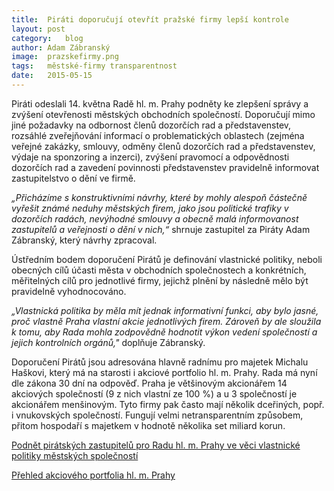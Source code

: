 ```yaml
---
title:	Piráti doporučují otevřít pražské firmy lepší kontrole
layout:	post
category:	blog
author:	Adam Zábranský
image:	prazskefirmy.png
tags:	městské-firmy transparentnost
date:	2015-05-15
---
```


Piráti odeslali 14. května Radě hl. m. Prahy podněty ke zlepšení správy a zvýšení otevřenosti městských obchodních společností. Doporučují mimo jiné požadavky na odbornost členů dozorčích rad a představenstev, rozsáhlé zveřejňování informací o problematických oblastech (zejména veřejné zakázky, smlouvy, odměny členů dozorčích rad a představenstev, výdaje na sponzoring a inzerci), zvýšení pravomocí a odpovědnosti dozorčích rad a zavedení povinnosti představenstev pravidelně informovat zastupitelstvo o dění ve firmě. 

*„Přicházíme s konstruktivními návrhy, které by mohly alespoň částečně vyřešit známé neduhy městských firem, jako jsou politické trafiky v dozorčích radách, nevýhodné smlouvy a obecně malá informovanost zastupitelů a veřejnosti o dění v nich,“* shrnuje zastupitel za Piráty Adam Zábranský, který návrhy zpracoval.

Ústředním bodem doporučení Pirátů je definování vlastnické politiky, neboli obecných cílů účasti města v obchodních společnostech a konkrétních, měřitelných cílů pro jednotlivé firmy, jejichž plnění by následně mělo být pravidelně vyhodnocováno. 

*„Vlastnická politika by měla mít jednak informativní funkci, aby bylo jasné, proč vlastně Praha vlastní akcie jednotlivých firem. Zároveň by ale sloužila k tomu, aby Rada mohla zodpovědně hodnotit výkon vedení společností a jejich kontrolních orgánů,"* doplňuje Zábranský. 

Doporučení Pirátů jsou adresována hlavně radnímu pro majetek Michalu Haškovi, který má na starosti i akciové portfolio hl. m. Prahy. Rada má nyní dle zákona 30 dní na odpověď. Praha je většinovým akcionářem 14 akciových společností (9 z nich vlastní ze 100 %) a u 3 společností je akcionářem menšinovým. Tyto firmy pak často mají několik dceřiných, popř. i vnukovských společností. Fungují velmi netransparentním způsobem, přitom hospodaří s majetkem v hodnotě několika set miliard korun.

[Podnět pirátských zastupitelů pro Radu hl. m. Prahy ve věci vlastnické politiky městských společností](https://github.com/pirati-cz/KlubPraha/blob/420449fb00e9a50be1dbfeb625c2fbc471f4e4d3/spisy/2015/52-doporuceni-k-mestskym-firmam/1-doporuceni/main.pdf)

[Přehled akciového portfolia hl. m. Prahy](https://a.pirati.cz/praha/img/posts/prazskefirmy-prehled.png)



